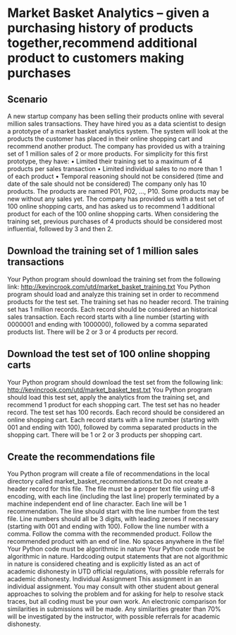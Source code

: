 # Market Basket Analytics – given a purchasing history of products together,recommend additional product to customers making purchases

## Scenario
A new startup company has been selling their products online with several million sales transactions. They have hired you as a data scientist to design a prototype of a market basket analytics system. The system will look at the products the customer has placed in their online shopping cart and recommend another product.
The company has provided us with a training set of 1 million sales of 2 or more products.
For simplicity for this first prototype, they have:
• Limited their training set to a maximum of 4 products per sales transaction
• Limited individual sales to no more than 1 of each product
• Temporal reasoning should not be considered (time and date of the sale should not be considered)
The company only has 10 products. The products are named P01, P02, …, P10. Some products may be new without any sales yet.
The company has provided us with a test set of 100 online shopping carts, and has asked us to recommend 1 additional product for each of the 100 online shopping carts.
When considering the training set, previous purchases of 4 products should be considered most influential, followed by 3 and then 2.

## Download the training set of 1 million sales transactions
Your Python program should download the training set from the following link:
http://kevincrook.com/utd/market_basket_training.txt
You Python program should load and analyze this training set in order to recommend products for the test set.
The training set has no header record.
The training set has 1 million records. Each record should be considered an historical sales transaction. Each record starts with a line number (starting with 0000001 and ending with 1000000), followed by a comma separated products list. There will be 2 or 3 or 4 products per record.

## Download the test set of 100 online shopping carts
Your Python program should download the test set from the following link:
http://kevincrook.com/utd/market_basket_test.txt
You Python program should load this test set, apply the analytics from the training set, and recommend 1 product for each shopping cart.
The test set has no header record.
The test set has 100 records. Each record should be considered an online shopping cart. Each record starts with a line number (starting with 001 and ending with 100), followed by comma separated products in the shopping cart. There will be 1 or 2 or 3 products per shopping cart.

## Create the recommendations file
You Python program will create a file of recommendations in the local directory called market_basket_recommendations.txt
Do not create a header record for this file.
The file must be a proper text file using utf-8 encoding, with each line (including the last line) properly terminated by a machine independent end of line character.
Each line will be 1 recommendation. The line should start with the line number from the test file. Line numbers should all be 3 digits, with leading zeroes if necessary (starting with 001 and ending with 100). Follow the line number with a comma. Follow the comma with the recommended product. Follow the recommended product with an end of line. No spaces anywhere in the file!
Your Python code must be algorithmic in nature
Your Python code must be algorithmic in nature.
Hardcoding output statements that are not algorithmic in nature is considered cheating and is explicitly listed as an act of academic dishonesty in UTD official regulations, with possible referrals for academic dishonesty.
Individual Assignment
This assignment in an individual assignment. You may consult with other student about general approaches to solving the problem and for asking for help to resolve stack traces, but all coding must be your own work. An electronic comparison for similarities in submissions will be made. Any similarities greater than 70% will be investigated by the instructor, with possible referrals for academic dishonesty.

